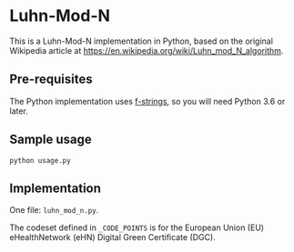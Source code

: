 # Luhn-Mod-N 
This is a Luhn-Mod-N implementation in Python, based on the original Wikipedia 
article at https://en.wikipedia.org/wiki/Luhn_mod_N_algorithm.

## Pre-requisites

The Python implementation uses 
[f-strings](https://docs.python.org/3/reference/lexical_analysis.html#f-strings), 
so you will need Python 3.6 or later.

## Sample usage
`python usage.py`

## Implementation 
One file: `luhn_mod_n.py`. 

The codeset defined in `_CODE_POINTS` is for the European Union (EU) 
eHealthNetwork (eHN) Digital Green Certificate (DGC).
